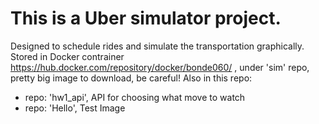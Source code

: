 # This is a Uber simulator project. 
Designed to schedule rides and simulate the transportation graphically. 
Stored in Docker contrainer https://hub.docker.com/repository/docker/bonde060/ , under 'sim' repo, pretty big image to download, be careful! 
Also in this repo:
- repo: 'hw1_api', API for choosing what move to watch 
- repo: 'Hello', Test Image
